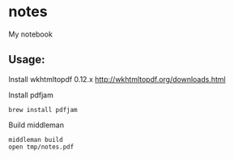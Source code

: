 # notes

My notebook

## Usage:

Install wkhtmltopdf 0.12.x
http://wkhtmltopdf.org/downloads.html

Install pdfjam

```
brew install pdfjam
```
Build middleman

```
middleman build
open tmp/notes.pdf
```
